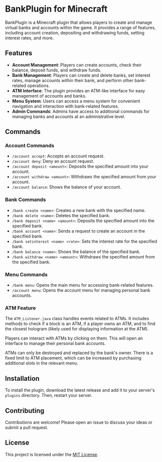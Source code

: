 # BankPlugin for Minecraft

BankPlugin is a Minecraft plugin that allows players to create and manage virtual banks and accounts within the game. It
provides a range of features, including account creation, depositing and withdrawing funds, setting interest rates, and
more.

## Features

- **Account Management**: Players can create accounts, check their balance, deposit funds, and withdraw funds.
- **Bank Management**: Players can create and delete banks, set interest rates, manage accounts within their bank, and
  perform other bank-related operations.
- **ATM Interface**: The plugin provides an ATM-like interface for easy management of accounts and banks.
- **Menu System**: Users can access a menu system for convenient navigation and interaction with bank-related features.
- **Admin Commands**: Admins have access to additional commands for managing banks and accounts at an administrative
  level.

## Commands

### Account Commands

- `/account accept`: Accepts an account request.
- `/account deny`: Deny an account request.
- `/account deposit <amount>`: Deposits the specified amount into your account.
- `/account withdraw <amount>`: Withdraws the specified amount from your account.
- `/account balance`: Shows the balance of your account.

### Bank Commands

- `/bank create <name>`: Creates a new bank with the specified name.
- `/bank delete <name>`: Deletes the specified bank.
- `/bank deposit <name> <amount>`: Deposits the specified amount into the specified bank.
- `/bank account <name>`: Sends a request to create an account in the specified bank.
- `/bank setinterest <name> <rate>`: Sets the interest rate for the specified bank.
- `/bank balance <name>`: Shows the balance of the specified bank.
- `/bank withdraw <name> <amount>`: Withdraws the specified amount from the specified bank.

### Menu Commands

- `/bank menu`: Opens the main menu for accessing bank-related features.
- `/account menu`: Opens the account menu for managing personal bank accounts.

### ATM Feature

The `ATM_Listener.java` class handles events related to ATMs. It includes methods to check if a block is an ATM, if a
player owns an ATM, and to find the closest hologram (likely used for displaying information at the ATM).

Players can interact with ATMs by clicking on them. This will open an interface to manage their personal bank accounts.

ATMs can only be destroyed and replaced by the bank's owner. There is a fixed limit to ATM placement, which can be
increased by purchasing additional slots in the relevant menu.

## Installation

To install the plugin, download the latest release and add it to your server's `plugins` directory. Then, restart your
server.

## Contributing

Contributions are welcome! Please open an issue to discuss your ideas or submit a pull request.

## License

This project is licensed under the [MIT License](LICENSE).